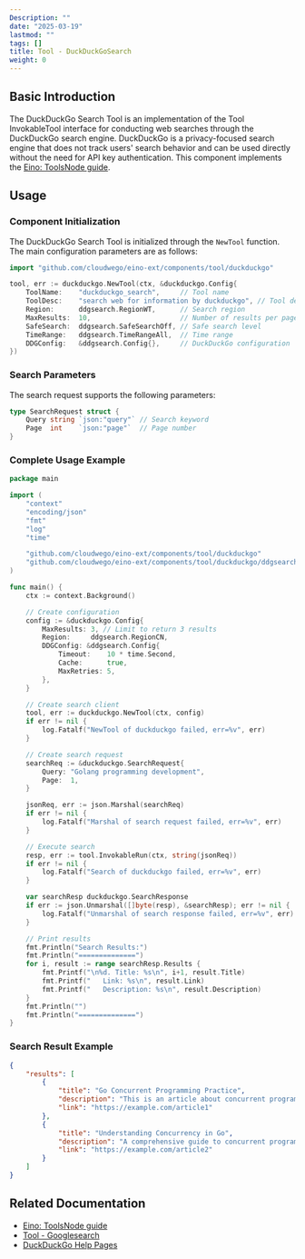 ```yaml
---
Description: ""
date: "2025-03-19"
lastmod: ""
tags: []
title: Tool - DuckDuckGoSearch
weight: 0
---
```


## **Basic Introduction**

The DuckDuckGo Search Tool is an implementation of the Tool InvokableTool interface for conducting web searches through the DuckDuckGo search engine. DuckDuckGo is a privacy-focused search engine that does not track users' search behavior and can be used directly without the need for API key authentication. This component implements the [Eino: ToolsNode guide](/docs/eino/core_modules/components/tools_node_guide).

## **Usage**

### **Component Initialization**

The DuckDuckGo Search Tool is initialized through the `NewTool` function. The main configuration parameters are as follows:

```go
import "github.com/cloudwego/eino-ext/components/tool/duckduckgo"

tool, err := duckduckgo.NewTool(ctx, &duckduckgo.Config{
    ToolName:    "duckduckgo_search",     // Tool name
    ToolDesc:    "search web for information by duckduckgo", // Tool description
    Region:      ddgsearch.RegionWT,      // Search region
    MaxResults:  10,                      // Number of results per page
    SafeSearch:  ddgsearch.SafeSearchOff, // Safe search level
    TimeRange:   ddgsearch.TimeRangeAll,  // Time range
    DDGConfig:   &ddgsearch.Config{},     // DuckDuckGo configuration
})
```

### **Search Parameters**

The search request supports the following parameters:

```go
type SearchRequest struct {
    Query string `json:"query"` // Search keyword
    Page  int    `json:"page"`  // Page number
}
```

### **Complete Usage Example**

```go
package main

import (
    "context"
    "encoding/json"
    "fmt"
    "log"
    "time"

    "github.com/cloudwego/eino-ext/components/tool/duckduckgo"
    "github.com/cloudwego/eino-ext/components/tool/duckduckgo/ddgsearch"
)

func main() {
    ctx := context.Background()

    // Create configuration
    config := &duckduckgo.Config{
        MaxResults: 3, // Limit to return 3 results
        Region:     ddgsearch.RegionCN,
        DDGConfig: &ddgsearch.Config{
            Timeout:    10 * time.Second,
            Cache:      true,
            MaxRetries: 5,
        },
    }

    // Create search client
    tool, err := duckduckgo.NewTool(ctx, config)
    if err != nil {
        log.Fatalf("NewTool of duckduckgo failed, err=%v", err)
    }

    // Create search request
    searchReq := &duckduckgo.SearchRequest{
        Query: "Golang programming development",
        Page:  1,
    }

    jsonReq, err := json.Marshal(searchReq)
    if err != nil {
        log.Fatalf("Marshal of search request failed, err=%v", err)
    }

    // Execute search
    resp, err := tool.InvokableRun(ctx, string(jsonReq))
    if err != nil {
        log.Fatalf("Search of duckduckgo failed, err=%v", err)
    }

    var searchResp duckduckgo.SearchResponse
    if err := json.Unmarshal([]byte(resp), &searchResp); err != nil {
        log.Fatalf("Unmarshal of search response failed, err=%v", err)
    }

    // Print results
    fmt.Println("Search Results:")
    fmt.Println("==============")
    for i, result := range searchResp.Results {
        fmt.Printf("\n%d. Title: %s\n", i+1, result.Title)
        fmt.Printf("   Link: %s\n", result.Link)
        fmt.Printf("   Description: %s\n", result.Description)
    }
    fmt.Println("")
    fmt.Println("==============")
}
```

### **Search Result Example**

```json
{
    "results": [
        {
            "title": "Go Concurrent Programming Practice",
            "description": "This is an article about concurrent programming in Go...",
            "link": "https://example.com/article1"
        },
        {
            "title": "Understanding Concurrency in Go",
            "description": "A comprehensive guide to concurrent programming...",
            "link": "https://example.com/article2"
        }
    ]
}
```

## **Related Documentation**

- [Eino: ToolsNode guide](/docs/eino/core_modules/components/tools_node_guide)
- [Tool - Googlesearch](/docs/eino/ecosystem/tool/tool_googlesearch)
- [DuckDuckGo Help Pages](https://duckduckgo.com/duckduckgo-help-pages/settings/params/)

